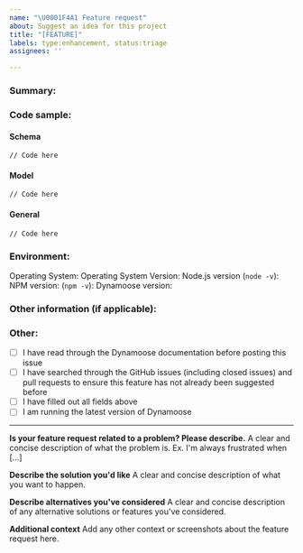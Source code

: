 ```yaml
---
name: "\U0001F4A1 Feature request"
about: Suggest an idea for this project
title: "[FEATURE]"
labels: type:enhancement, status:triage
assignees: ''

---
```


<!-- Not filling out ALL of the relevant fields in this issue will cause your issue to be closed -->

### Summary:




### Code sample:
#### Schema
```
// Code here
```

#### Model
```
// Code here
```

#### General
```
// Code here
```


### Environment:

Operating System:
Operating System Version:
Node.js version (`node -v`):
NPM version: (`npm -v`):
Dynamoose version:


### Other information (if applicable):



### Other:
- [ ] I have read through the Dynamoose documentation before posting this issue
- [ ] I have searched through the GitHub issues (including closed issues) and pull requests to ensure this feature has not already been suggested before
- [ ] I have filled out all fields above
- [ ] I am running the latest version of Dynamoose

---

**Is your feature request related to a problem? Please describe.**
A clear and concise description of what the problem is. Ex. I'm always frustrated when [...]

**Describe the solution you'd like**
A clear and concise description of what you want to happen.

**Describe alternatives you've considered**
A clear and concise description of any alternative solutions or features you've considered.

**Additional context**
Add any other context or screenshots about the feature request here.
